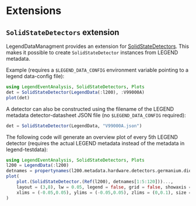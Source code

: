 # Extensions

## `SolidStateDetectors` extension

LegendDataManagment provides an extension for [SolidStateDetectors](https://github.com/JuliaPhysics/SolidStateDetectors.jl). This makes it possible to create `SolidStateDetector` instances from LEGEND metadata.

Example (requires a `$LEGEND_DATA_CONFIG` environment variable pointing to a legend data-config file):

```julia
using LegendEventAnalysis, SolidStateDetectors, Plots
det = SolidStateDetector(LegendData(:l200), :V99000A)
plot(det)
```

A detector can also be constructed using the filename of the LEGEND metadata detector-datasheet JSON file (no `$LEGEND_DATA_CONFIG` required):

```julia
det = SolidStateDetector(LegendData, "V99000A.json")
```

The following code will generate an overview plot of every 5th LEGEND detector (requires the actual LEGEND metadata instead of the metadata in legend-testdata):

```julia
using LegendEventAnalysis, SolidStateDetectors, Plots
l200 = LegendData(:l200)
detnames = propertynames(l200.metadata.hardware.detectors.germanium.diodes)
plot(
    plot.(SolidStateDetector.(Ref(l200), detnames[1:5:120]))...,
    layout = (3,8), lw = 0.05, legend = false, grid = false, showaxis = false,
    xlims = (-0.05,0.05), ylims = (-0.05,0.05), zlims = (0,0.1), size = (4000,1500)
)
```
